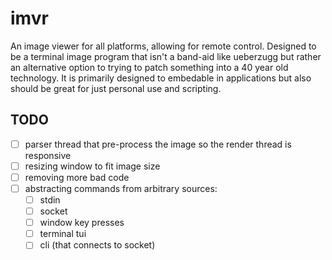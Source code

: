 # imvr
An image viewer for all platforms, allowing for remote control. Designed to be a terminal image program that isn't a band-aid like ueberzugg but rather an alternative option to trying to patch something into a 40 year old technology. It is primarily designed to embedable in applications but also should be great for just personal use and scripting.

## TODO
- [ ] parser thread that pre-process the image so the render thread is responsive
- [ ] resizing window to fit image size
- [ ] removing more bad code
- [ ] abstracting commands from arbitrary sources:
    - [ ] stdin
    - [ ] socket
    - [ ] window key presses
    - [ ] terminal tui
    - [ ] cli (that connects to socket)
